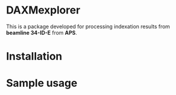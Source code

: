 # DAXMexplorer 

This is a package developed for processing indexation results from __beamline 34-ID-E__ from __APS__.

# Installation 

# Sample usage
